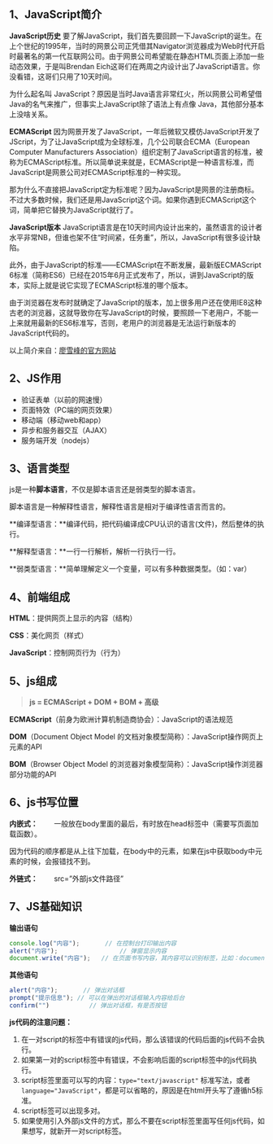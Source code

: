 ## 1、JavaScript简介
**JavaScript历史**
要了解JavaScript，我们首先要回顾一下JavaScript的诞生。在上个世纪的1995年，当时的网景公司正凭借其Navigator浏览器成为Web时代开启时最著名的第一代互联网公司。由于网景公司希望能在静态HTML页面上添加一些动态效果，于是叫Brendan Eich这哥们在两周之内设计出了JavaScript语言。你没看错，这哥们只用了10天时间。

为什么起名叫 JavaScript？原因是当时Java语言非常红火，所以网景公司希望借Java的名气来推广，但事实上JavaScript除了语法上有点像 Java，其他部分基本上没啥关系。

**ECMAScript**
因为网景开发了JavaScript，一年后微软又模仿JavaScript开发了JScript，为了让JavaScript成为全球标准，几个公司联合ECMA（European Computer Manufacturers Association）组织定制了JavaScript语言的标准，被称为ECMAScript标准。所以简单说来就是，ECMAScript是一种语言标准，而JavaScript是网景公司对ECMAScript标准的一种实现。

那为什么不直接把JavaScript定为标准呢？因为JavaScript是网景的注册商标。不过大多数时候，我们还是用JavaScript这个词。如果你遇到ECMAScript这个词，简单把它替换为JavaScript就行了。

**JavaScript版本**
JavaScript语言是在10天时间内设计出来的，虽然语言的设计者水平非常NB，但谁也架不住“时间紧，任务重”，所以，JavaScript有很多设计缺陷。

此外，由于JavaScript的标准——ECMAScript在不断发展，最新版ECMAScript 6标准（简称ES6）已经在2015年6月正式发布了，所以，讲到JavaScript的版本，实际上就是说它实现了ECMAScript标准的哪个版本。

由于浏览器在发布时就确定了JavaScript的版本，加上很多用户还在使用IE8这种古老的浏览器，这就导致你在写JavaScript的时候，要照顾一下老用户，不能一上来就用最新的ES6标准写，否则，老用户的浏览器是无法运行新版本的JavaScript代码的。

以上简介来自：[廖雪峰的官方网站](https://www.liaoxuefeng.com/wiki/001434446689867b27157e896e74d51a89c25cc8b43bdb3000/0014344991049250a2c80ec84cb4861bbd1d9b2c0c2850e000)

## 2、JS作用

- 验证表单（以前的网速慢）
- 页面特效（PC端的网页效果）
- 移动端（移动web和app）
- 异步和服务器交互（AJAX）
- 服务端开发（nodejs）



## 3、语言类型

js是一种**脚本语言**，不仅是脚本语言还是弱类型的脚本语言。

脚本语言是一种解释性语言，解释性语言是相对于编译性语言而言的。

**编译型语言：**编译代码，把代码编译成CPU认识的语言(文件)，然后整体的执行。

**解释型语言：**一行一行解析，解析一行执行一行。

**弱类型语言：**简单理解定义一个变量，可以有多种数据类型。（如：var）



## 4、前端组成

**HTML**：提供网页上显示的内容（结构）

**CSS**：美化网页（样式）

**JavaScript**：控制网页行为（行为）

 

## 5、js组成

> **js = ECMAScript + DOM + BOM + 高级**

**ECMAScript**（前身为欧洲计算机制造商协会）：JavaScript的语法规范

**DOM**（Document Object Model 的文档对象模型简称）：JavaScript操作网页上元素的API

**BOM**（Browser Object Model 的浏览器对象模型简称）：JavaScript操作浏览器部分功能的API

 

## 6、js书写位置

**内嵌式：**
　　一般放在body里面的最后，有时放在head标签中（需要写页面加载函数）。

​	因为代码的顺序都是从上往下加载，在body中的元素，如果在js中获取body中元素的时候，会报错找不到。

**外链式：**
　　src=”外部js文件路径”



## 7、JS基础知识

**输出语句**

```javascript
console.log("内容");       // 在控制台打印输出内容
alert("内容");                 // 弹窗显示内容
document.write("内容");   // 在页面书写内容，其内容可以识别标签，比如：document.write("<h1>你好</h1>")
```

**其他语句**

```js
alert("内容");       // 弹出对话框
prompt("提示信息"); // 可以在弹出的对话框输入内容给后台
confirm("")           // 弹出对话框，有是否按钮
```



**js代码的注意问题：**

1. 在一对script的标签中有错误的js代码，那么该错误的代码后面的js代码不会执行。
2. 如果第一对的script标签中有错误，不会影响后面的script标签中的js代码执行。
3. script标签里面可以写的内容：`type="text/javascript"` 标准写法，或者` language="JavaScript"`，都是可以省略的，原因是在html开头写了遵循h5标准。
4. script标签可以出现多对。
5. 如果使用引入外部js文件的方式，那么不要在script标签里面写任何js代码，如果想写，就新开一对script标签。







